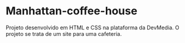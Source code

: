 # Manhattan-coffee-house
 Projeto desenvolvido em HTML e CSS na plataforma da DevMedia. O projeto se trata de um site para uma cafeteria.
